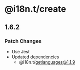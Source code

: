 # @i18n.t/create

## 1.6.2

### Patch Changes

- Use Jest
- Updated dependencies
  - @i18n.t/getlanguages@1.1.9
